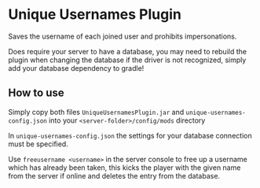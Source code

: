 # Unique Usernames Plugin

Saves the username of each joined user and prohibits impersonations.

Does require your server to have a database, you may need to rebuild the plugin when changing the database if the driver is not recognized, simply add your database dependency to gradle!

## How to use

Simply copy both files ``UniqueUsernamesPlugin.jar`` and ``unique-usernames-config.json`` into your ``<server-folder>/config/mods`` directory

In ``unique-usernames-config.json`` the settings for your database connection must be specified.

Use ``freeusername <username>`` in the server console to free up a username which has already been taken, this kicks the player with the given name from the server if online and deletes the entry from the database.
